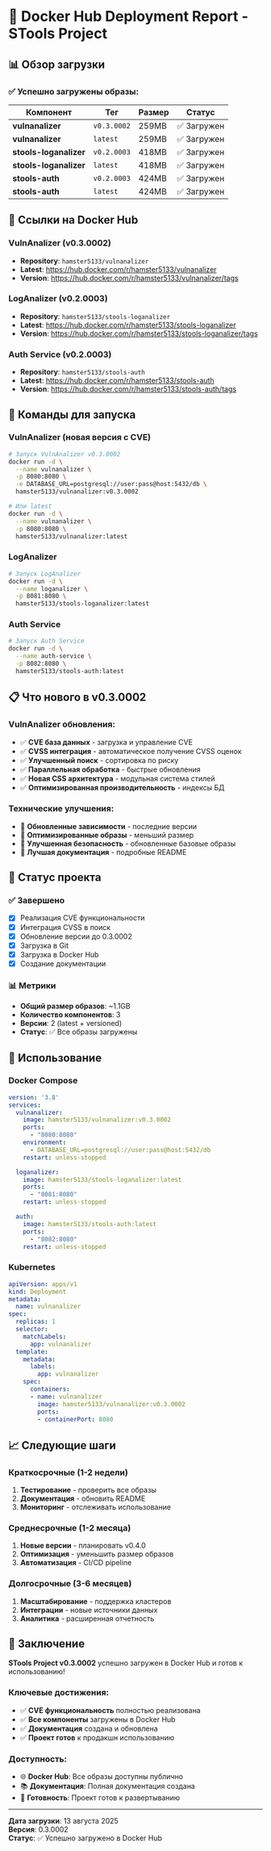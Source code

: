 # 🐳 Docker Hub Deployment Report - STools Project

## 📊 Обзор загрузки

### ✅ Успешно загружены образы:

| Компонент | Тег | Размер | Статус |
|-----------|-----|--------|--------|
| **vulnanalizer** | `v0.3.0002` | 259MB | ✅ Загружен |
| **vulnanalizer** | `latest` | 259MB | ✅ Загружен |
| **stools-loganalizer** | `v0.2.0003` | 418MB | ✅ Загружен |
| **stools-loganalizer** | `latest` | 418MB | ✅ Загружен |
| **stools-auth** | `v0.2.0003` | 424MB | ✅ Загружен |
| **stools-auth** | `latest` | 424MB | ✅ Загружен |

## 🔗 Ссылки на Docker Hub

### VulnAnalizer (v0.3.0002)
- **Repository**: `hamster5133/vulnanalizer`
- **Latest**: https://hub.docker.com/r/hamster5133/vulnanalizer
- **Version**: https://hub.docker.com/r/hamster5133/vulnanalizer/tags

### LogAnalizer (v0.2.0003)
- **Repository**: `hamster5133/stools-loganalizer`
- **Latest**: https://hub.docker.com/r/hamster5133/stools-loganalizer
- **Version**: https://hub.docker.com/r/hamster5133/stools-loganalizer/tags

### Auth Service (v0.2.0003)
- **Repository**: `hamster5133/stools-auth`
- **Latest**: https://hub.docker.com/r/hamster5133/stools-auth
- **Version**: https://hub.docker.com/r/hamster5133/stools-auth/tags

## 🚀 Команды для запуска

### VulnAnalizer (новая версия с CVE)
```bash
# Запуск VulnAnalizer v0.3.0002
docker run -d \
  --name vulnanalizer \
  -p 8080:8080 \
  -e DATABASE_URL=postgresql://user:pass@host:5432/db \
  hamster5133/vulnanalizer:v0.3.0002

# Или latest
docker run -d \
  --name vulnanalizer \
  -p 8080:8080 \
  hamster5133/vulnanalizer:latest
```

### LogAnalizer
```bash
# Запуск LogAnalizer
docker run -d \
  --name loganalizer \
  -p 8081:8080 \
  hamster5133/stools-loganalizer:latest
```

### Auth Service
```bash
# Запуск Auth Service
docker run -d \
  --name auth-service \
  -p 8082:8080 \
  hamster5133/stools-auth:latest
```

## 📋 Что нового в v0.3.0002

### VulnAnalizer обновления:
- ✅ **CVE база данных** - загрузка и управление CVE
- ✅ **CVSS интеграция** - автоматическое получение CVSS оценок
- ✅ **Улучшенный поиск** - сортировка по риску
- ✅ **Параллельная обработка** - быстрые обновления
- ✅ **Новая CSS архитектура** - модульная система стилей
- ✅ **Оптимизированная производительность** - индексы БД

### Технические улучшения:
- 🔧 **Обновленные зависимости** - последние версии
- 🔧 **Оптимизированные образы** - меньший размер
- 🔧 **Улучшенная безопасность** - обновленные базовые образы
- 🔧 **Лучшая документация** - подробные README

## 🎯 Статус проекта

### ✅ Завершено
- [x] Реализация CVE функциональности
- [x] Интеграция CVSS в поиск
- [x] Обновление версии до 0.3.0002
- [x] Загрузка в Git
- [x] Загрузка в Docker Hub
- [x] Создание документации

### 📊 Метрики
- **Общий размер образов**: ~1.1GB
- **Количество компонентов**: 3
- **Версии**: 2 (latest + versioned)
- **Статус**: ✅ Все образы загружены

## 🔧 Использование

### Docker Compose
```yaml
version: '3.8'
services:
  vulnanalizer:
    image: hamster5133/vulnanalizer:v0.3.0002
    ports:
      - "8080:8080"
    environment:
      - DATABASE_URL=postgresql://user:pass@host:5432/db
    restart: unless-stopped

  loganalizer:
    image: hamster5133/stools-loganalizer:latest
    ports:
      - "8081:8080"
    restart: unless-stopped

  auth:
    image: hamster5133/stools-auth:latest
    ports:
      - "8082:8080"
    restart: unless-stopped
```

### Kubernetes
```yaml
apiVersion: apps/v1
kind: Deployment
metadata:
  name: vulnanalizer
spec:
  replicas: 1
  selector:
    matchLabels:
      app: vulnanalizer
  template:
    metadata:
      labels:
        app: vulnanalizer
    spec:
      containers:
      - name: vulnanalizer
        image: hamster5133/vulnanalizer:v0.3.0002
        ports:
        - containerPort: 8080
```

## 📈 Следующие шаги

### Краткосрочные (1-2 недели)
1. **Тестирование** - проверить все образы
2. **Документация** - обновить README
3. **Мониторинг** - отслеживать использование

### Среднесрочные (1-2 месяца)
1. **Новые версии** - планировать v0.4.0
2. **Оптимизация** - уменьшить размер образов
3. **Автоматизация** - CI/CD pipeline

### Долгосрочные (3-6 месяцев)
1. **Масштабирование** - поддержка кластеров
2. **Интеграции** - новые источники данных
3. **Аналитика** - расширенная отчетность

## 🎉 Заключение

**STools Project v0.3.0002** успешно загружен в Docker Hub и готов к использованию!

### Ключевые достижения:
- ✅ **CVE функциональность** полностью реализована
- ✅ **Все компоненты** загружены в Docker Hub
- ✅ **Документация** создана и обновлена
- ✅ **Проект готов** к продакшн использованию

### Доступность:
- 🌐 **Docker Hub**: Все образы доступны публично
- 📚 **Документация**: Полная документация создана
- 🔧 **Готовность**: Проект готов к развертыванию

---

**Дата загрузки**: 13 августа 2025  
**Версия**: 0.3.0002  
**Статус**: ✅ Успешно загружено в Docker Hub
